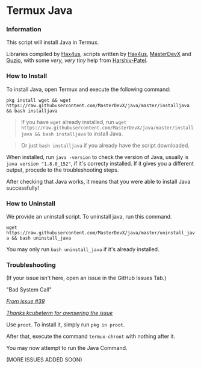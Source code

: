 # Termux Java

### Information

This script will install Java in Termux.

Libraries compiled by [Hax4us](https://github.com/Hax4us "Hax4us's GitHub profile"), scripts written by [Hax4us](https://github.com/Hax4us "Hax4us's GitHub profile"), [MasterDevX](https://github.com/MasterDevX "MasterDevX's GitHub profile") and [Guzio](https://github.com/GuzioMG "Guzio's GitHub profile"), with some *very, very tiny* help from [Harshiv-Patel](https://Harshiv-Patel "he changed like... one thing").

### How to Install

To install Java, open Termux and execute the following command:

```pkg install wget && wget https://raw.githubusercontent.com/MasterDevX/java/master/installjava && bash installjava```

> If you have ```wget``` already installed, run ```wget https://raw.githubusercontent.com/MasterDevX/java/master/installjava && bash installjava``` to install Java.

> Or just ```bash installjava``` if you already have the script downloaded.

When installed, run ```java -version``` to check the version of Java, usually is ```java version "1.8.0_152"```, if it's correcty installed. If it gives you a different output, procede to the troubleshooting steps.

After checking that Java works, it means that you were able to install Java successfully!

### How to Uninstall

We provide an uninstall script. To uninstall java, run this command. 

```wget https://raw.githubusercontent.com/MasterDevX/java/master/uninstall_java && bash uninstall_java```

You may only run ```bash uninstall_java``` if it's already installed.

### Troubleshooting

(If your issue isn't here, open an issue in the GitHub Issues Tab.)

"Bad System Call"

[*From issue #39*](https://github.com/MasterDevX/Termux-Java/issues/39)

[*Thanks kcubeterm for awnsering the issue*](https://github.com/kcubeterm)

Use ```proot```. To install it, simply run ```pkg in proot```.

After that, execute the command ```termux-chroot``` with nothing after it.

You may now attempt to run the Java Command.

(MORE ISSUES ADDED SOON)
